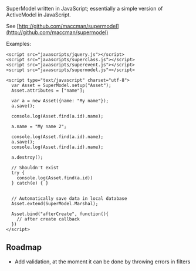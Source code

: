 
SuperModel written in JavaScript; essentially a simple version of ActiveModel in JavaScript.

See [http://github.com/maccman/supermodel](http://github.com/maccman/supermodel)

Examples:

    <script src="javascripts/jquery.js"></script>
    <script src="javascripts/superclass.js"></script>
    <script src="javascripts/superevent.js"></script>
    <script src="javascripts/supermodel.js"></script>

    <script type="text/javascript" charset="utf-8">
      var Asset = SuperModel.setup("Asset");
      Asset.attributes = ["name"];

      var a = new Asset({name: "My name"});
      a.save();
  
      console.log(Asset.find(a.id).name);
  
      a.name = "My name 2";
  
      console.log(Asset.find(a.id).name);
      a.save();
      console.log(Asset.find(a.id).name);
  
      a.destroy();
  
      // Shouldn't exist
      try {
        console.log(Asset.find(a.id))
      } catch(e) { }
      
      
      // Automatically save data in local database
      Asset.extend(SuperModel.Marshal);
      
      Asset.bind("afterCreate", function(){
        // after create callback
      })
    </script>
    

## Roadmap

* Add validation, at the moment it can be done by throwing errors in filters
